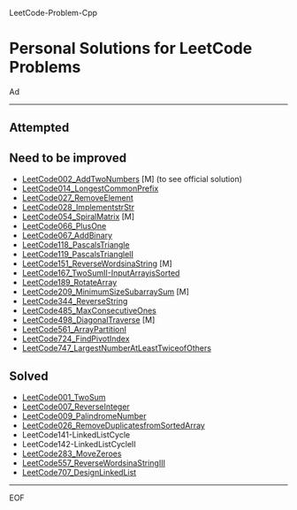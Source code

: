 LeetCode-Problem-Cpp

Personal Solutions for LeetCode Problems
================================================================================

Ad

--------------------------------------------------------------------------------

Attempted
--------------------------------------------------------------------------------

Need to be improved
--------------------------------------------------------------------------------

 - [LeetCode002_AddTwoNumbers](\LC000+\LeetCode002_AddTwoNumbers.cpp) [M] (to see official solution)
 - [LeetCode014_LongestCommonPrefix](\LC000+\LeetCode014_LongestCommonPrefix.cpp)
 - [LeetCode027_RemoveElement](\LC000+\LeetCode027_RemoveElement.cpp)
 - [LeetCode028_ImplementstrStr](\LC000+\LeetCode028_ImplementstrStr.cpp)
 - [LeetCode054_SpiralMatrix](\LC000+\LeetCode054_SpiralMatrix.cpp) [M]
 - [LeetCode066_PlusOne](\LC000+\LeetCode066_PlusOne.cpp)
 - [LeetCode067_AddBinary](\LC000+\LeetCode067_AddBinary.cpp)
 - [LeetCode118_PascalsTriangle](\LC100+\LeetCode118_PascalsTriangle.cpp)
 - [LeetCode119_PascalsTriangleII](\LC100+\LeetCode119_PascalsTriangleII.cpp)
 - [LeetCode151_ReverseWordsinaString](\LC100+\LeetCode151_ReverseWordsinaString.cpp) [M]
 - [LeetCode167_TwoSumII-InputArrayisSorted](\LC100+\LeetCode167_TwoSumII-InputArrayisSorted.cpp)
 - [LeetCode189_RotateArray](\LC100+\LeetCode189_RotateArray.cpp)
 - [LeetCode209_MinimumSizeSubarraySum](\LC200+\LeetCode209_MinimumSizeSubarraySum.cpp) [M]
 - [LeetCode344_ReverseString](\LC300+\LeetCode344_ReverseString.cpp)
 - [LeetCode485_MaxConsecutiveOnes](\LC400+\LeetCode485_MaxConsecutiveOnes.cpp)
 - [LeetCode498_DiagonalTraverse](\LC400+\LeetCode498_DiagonalTraverse.cpp) [M]
 - [LeetCode561_ArrayPartitionI](\LC500+\LeetCode561_ArrayPartitionI.cpp)
 - [LeetCode724_FindPivotIndex](\LC700+\LeetCode724_FindPivotIndex.cpp)
 - [LeetCode747_LargestNumberAtLeastTwiceofOthers](\LC700+\LeetCode747_LargestNumberAtLeastTwiceofOthers.cpp)

Solved
--------------------------------------------------------------------------------

 - [LeetCode001_TwoSum](\LC000+\LeetCode001_TwoSum.cpp)
 - [LeetCode007_ReverseInteger](\LC000+\LeetCode007_ReverseInteger.cpp)
 - [LeetCode009_PalindromeNumber](\LC000+\LeetCode009_PalindromeNumber.cpp)
 - [LeetCode026_RemoveDuplicatesfromSortedArray](\LC000+\LeetCode026_RemoveDuplicatesfromSortedArray.cpp)
 - LeetCode141-LinkedListCycle
 - LeetCode142-LinkedListCycleII
 - [LeetCode283_MoveZeroes](\LC200+\LeetCode283_MoveZeroes.cpp)
 - [LeetCode557_ReverseWordsinaStringIII](\LC500+\LeetCode557_ReverseWordsinaStringIII.cpp)
 - [LeetCode707_DesignLinkedList](\LC700+\LeetCode707_DesignLinkedList.cpp)

--------------------------------------------------------------------------------

EOF
